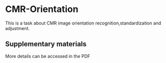 # CMR-Orientation
This is a task about CMR image orientation recognition,standardization and adjustment.


## Supplementary materials
More details can be accessed in the PDF
